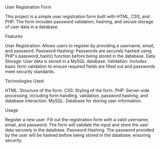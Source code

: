 User Registration Form

This project is a simple user registration form built with HTML, CSS, and PHP. The form includes password validation, hashing, and secure storage of user data in a database.

Features

User Registration: Allows users to register by providing a username, email, and password. Password Hashing: Passwords are securely hashed using PHP's password_hash() function before being stored in the database. Data Storage: User data is stored in a MySQL database. Validation: Includes basic form validation to ensure required fields are filled out and passwords meet security standards.

Technologies Used

HTML: Structure of the form. CSS: Styling of the form. PHP: Server-side processing, including form handling, validation, password hashing, and database interaction. MySQL: Database for storing user information.

Usage

Register a new user: Fill out the registration form with a valid username, email, and password. The form will validate the input and store the user data securely in the database. Password Hashing: The password provided by the user will be hashed before being stored in the database, ensuring security.